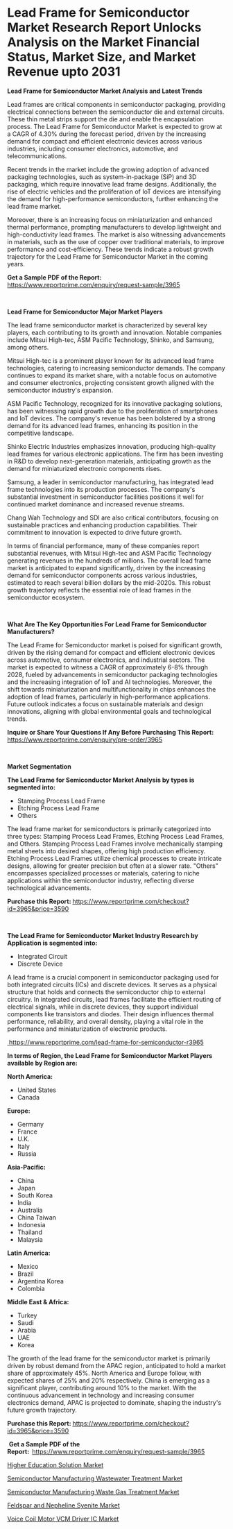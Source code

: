 <p><h1>Lead Frame for Semiconductor Market Research Report Unlocks Analysis on the Market Financial Status, Market Size, and Market Revenue upto 2031</h1></p><p><strong>Lead Frame for Semiconductor Market Analysis and Latest Trends</strong></p>
<p><p>Lead frames are critical components in semiconductor packaging, providing electrical connections between the semiconductor die and external circuits. These thin metal strips support the die and enable the encapsulation process. The Lead Frame for Semiconductor Market is expected to grow at a CAGR of 4.30% during the forecast period, driven by the increasing demand for compact and efficient electronic devices across various industries, including consumer electronics, automotive, and telecommunications.</p><p>Recent trends in the market include the growing adoption of advanced packaging technologies, such as system-in-package (SiP) and 3D packaging, which require innovative lead frame designs. Additionally, the rise of electric vehicles and the proliferation of IoT devices are intensifying the demand for high-performance semiconductors, further enhancing the lead frame market. </p><p>Moreover, there is an increasing focus on miniaturization and enhanced thermal performance, prompting manufacturers to develop lightweight and high-conductivity lead frames. The market is also witnessing advancements in materials, such as the use of copper over traditional materials, to improve performance and cost-efficiency. These trends indicate a robust growth trajectory for the Lead Frame for Semiconductor Market in the coming years.</p></p>
<p><strong>Get a Sample PDF of the Report:&nbsp;</strong> <a href="https://www.reportprime.com/enquiry/request-sample/3965?utm_campaign=116&utm_medium=2&utm_source=Github&utm_content=ia&utm_term=27112024&utm_id=lead-frame-for-semiconductor">https://www.reportprime.com/enquiry/request-sample/3965</a></p>
<p>&nbsp;</p>
<p><strong>Lead Frame for Semiconductor Major Market Players</strong></p>
<p><p>The lead frame semiconductor market is characterized by several key players, each contributing to its growth and innovation. Notable companies include Mitsui High-tec, ASM Pacific Technology, Shinko, and Samsung, among others.</p><p>Mitsui High-tec is a prominent player known for its advanced lead frame technologies, catering to increasing semiconductor demands. The company continues to expand its market share, with a notable focus on automotive and consumer electronics, projecting consistent growth aligned with the semiconductor industry's expansion.</p><p>ASM Pacific Technology, recognized for its innovative packaging solutions, has been witnessing rapid growth due to the proliferation of smartphones and IoT devices. The company's revenue has been bolstered by a strong demand for its advanced lead frames, enhancing its position in the competitive landscape.</p><p>Shinko Electric Industries emphasizes innovation, producing high-quality lead frames for various electronic applications. The firm has been investing in R&D to develop next-generation materials, anticipating growth as the demand for miniaturized electronic components rises.</p><p>Samsung, a leader in semiconductor manufacturing, has integrated lead frame technologies into its production processes. The company's substantial investment in semiconductor facilities positions it well for continued market dominance and increased revenue streams.</p><p>Chang Wah Technology and SDI are also critical contributors, focusing on sustainable practices and enhancing production capabilities. Their commitment to innovation is expected to drive future growth.</p><p>In terms of financial performance, many of these companies report substantial revenues, with Mitsui High-tec and ASM Pacific Technology generating revenues in the hundreds of millions. The overall lead frame market is anticipated to expand significantly, driven by the increasing demand for semiconductor components across various industries, estimated to reach several billion dollars by the mid-2020s. This robust growth trajectory reflects the essential role of lead frames in the semiconductor ecosystem.</p></p>
<p>&nbsp;</p>
<p><strong>What Are The Key Opportunities For Lead Frame for Semiconductor Manufacturers?</strong></p>
<p><p>The Lead Frame for Semiconductor market is poised for significant growth, driven by the rising demand for compact and efficient electronic devices across automotive, consumer electronics, and industrial sectors. The market is expected to witness a CAGR of approximately 6-8% through 2028, fueled by advancements in semiconductor packaging technologies and the increasing integration of IoT and AI technologies. Moreover, the shift towards miniaturization and multifunctionality in chips enhances the adoption of lead frames, particularly in high-performance applications. Future outlook indicates a focus on sustainable materials and design innovations, aligning with global environmental goals and technological trends.</p></p>
<p><strong>Inquire or Share Your Questions If Any Before Purchasing This Report:</strong> <a href="https://www.reportprime.com/enquiry/pre-order/3965?utm_campaign=116&utm_medium=2&utm_source=Github&utm_content=ia&utm_term=27112024&utm_id=lead-frame-for-semiconductor">https://www.reportprime.com/enquiry/pre-order/3965</a></p>
<p>&nbsp;</p>
<p><strong>Market Segmentation</strong></p>
<p><strong>The Lead Frame for Semiconductor Market Analysis by types is segmented into:</strong></p>
<p><ul><li>Stamping Process Lead Frame</li><li>Etching Process Lead Frame</li><li>Others</li></ul></p>
<p><p>The lead frame market for semiconductors is primarily categorized into three types: Stamping Process Lead Frames, Etching Process Lead Frames, and Others. Stamping Process Lead Frames involve mechanically stamping metal sheets into desired shapes, offering high production efficiency. Etching Process Lead Frames utilize chemical processes to create intricate designs, allowing for greater precision but often at a slower rate. "Others" encompasses specialized processes or materials, catering to niche applications within the semiconductor industry, reflecting diverse technological advancements.</p></p>
<p><strong>Purchase this Report:&nbsp;</strong><a href="https://www.reportprime.com/checkout?id=3965&price=3590&utm_campaign=116&utm_medium=2&utm_source=Github&utm_content=ia&utm_term=27112024&utm_id=lead-frame-for-semiconductor">https://www.reportprime.com/checkout?id=3965&price=3590</a></p>
<p>&nbsp;</p>
<p><strong>The Lead Frame for Semiconductor Market Industry Research by Application is segmented into:</strong></p>
<p><ul><li>Integrated Circuit</li><li>Discrete Device</li></ul></p>
<p><p>A lead frame is a crucial component in semiconductor packaging used for both integrated circuits (ICs) and discrete devices. It serves as a physical structure that holds and connects the semiconductor chip to external circuitry. In integrated circuits, lead frames facilitate the efficient routing of electrical signals, while in discrete devices, they support individual components like transistors and diodes. Their design influences thermal performance, reliability, and overall density, playing a vital role in the performance and miniaturization of electronic products.</p></p>
<p><a href="https://www.reportprime.com/lead-frame-for-semiconductor-r3965?utm_campaign=116&utm_medium=2&utm_source=Github&utm_content=ia&utm_term=27112024&utm_id=lead-frame-for-semiconductor">&nbsp;https://www.reportprime.com/lead-frame-for-semiconductor-r3965</a></p>
<p><strong>In terms of Region, the Lead Frame for Semiconductor Market Players available by Region are:</strong></p>
<p>
    <p> <strong> North America: </strong>
        <ul>
            <li>United States</li>
            <li>Canada</li>
        </ul>
        </p> 
    <p> <strong> Europe: </strong>
        <ul>
            <li>Germany</li>
            <li>France</li>
            <li>U.K.</li>
            <li>Italy</li>
            <li>Russia</li>
        </ul>
        </p> 
    <p> <strong> Asia-Pacific: </strong>
        <ul>
            <li>China</li>
            <li>Japan</li>
            <li>South Korea</li>
            <li>India</li>
            <li>Australia</li>
            <li>China Taiwan</li>
            <li>Indonesia</li>
            <li>Thailand</li>
            <li>Malaysia</li>
        </ul>
        </p> 
    <p> <strong> Latin America: </strong>
        <ul>
            <li>Mexico</li>
            <li>Brazil</li>
            <li>Argentina Korea</li>
            <li>Colombia</li>
        </ul>
        </p> 
    <p> <strong> Middle East & Africa: </strong>
        <ul>
            <li>Turkey</li>
            <li>Saudi</li>
            <li>Arabia</li>
            <li>UAE</li>
            <li>Korea</li>
        </ul>
    </p>
    </p>
<p><p>The growth of the lead frame for the semiconductor market is primarily driven by robust demand from the APAC region, anticipated to hold a market share of approximately 45%. North America and Europe follow, with expected shares of 25% and 20% respectively. China is emerging as a significant player, contributing around 10% to the market. With the continuous advancement in technology and increasing consumer electronics demand, APAC is projected to dominate, shaping the industry's future growth trajectory.</p></p>
<p><strong>Purchase this Report: </strong><a href="https://www.reportprime.com/checkout?id=3965&price=3590&utm_campaign=116&utm_medium=2&utm_source=Github&utm_content=ia&utm_term=27112024&utm_id=lead-frame-for-semiconductor">https://www.reportprime.com/checkout?id=3965&price=3590</a></p>
<p>&nbsp;<strong>Get a Sample PDF of the Report:&nbsp;&nbsp;</strong><a href="https://www.reportprime.com/enquiry/request-sample/3965?utm_campaign=116&utm_medium=2&utm_source=Github&utm_content=ia&utm_term=27112024&utm_id=lead-frame-for-semiconductor">https://www.reportprime.com/enquiry/request-sample/3965</a></p>
<p><strong></strong></p>
<p><p><a href="https://www.linkedin.com/pulse/higher-education-solution-market-analysis-historical-data-future-eiefc?utm_campaign=116&utm_medium=2&utm_source=Github&utm_content=ia&utm_term=27112024&utm_id=lead-frame-for-semiconductor">Higher Education Solution Market</a></p><p><a href="https://issuu.com/reportprime-2/docs/semiconductor-manufacturing-wastewa_abe12c190966b4?utm_campaign=116&utm_medium=2&utm_source=Github&utm_content=ia&utm_term=27112024&utm_id=lead-frame-for-semiconductor">Semiconductor Manufacturing Wastewater Treatment Market</a></p><p><a href="https://issuu.com/reportprime-2/docs/semiconductor-manufacturing-waste-g_fc88241f3ff8b6?utm_campaign=116&utm_medium=2&utm_source=Github&utm_content=ia&utm_term=27112024&utm_id=lead-frame-for-semiconductor">Semiconductor Manufacturing Waste Gas Treatment Market</a></p><p><a href="https://www.linkedin.com/pulse/feldspar-nepheline-syenite-market-investigation-industry-evolution-2kb0e?utm_campaign=116&utm_medium=2&utm_source=Github&utm_content=ia&utm_term=27112024&utm_id=lead-frame-for-semiconductor">Feldspar and Nepheline Syenite Market</a></p><p><a href="https://github.com/gerdabatiskzv9/Market-Research-Report-List-1/blob/main/voice-coil-motor-vcm-driver-ic-market.md?utm_campaign=116&utm_medium=2&utm_source=Github&utm_content=ia&utm_term=27112024&utm_id=lead-frame-for-semiconductor">Voice Coil Motor VCM Driver IC Market</a></p></p>
